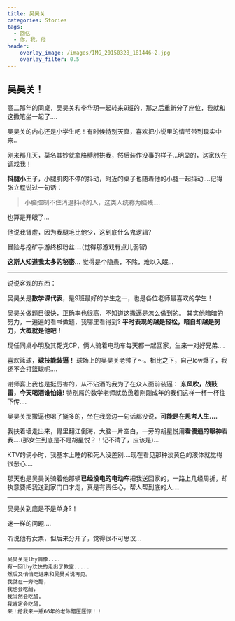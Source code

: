 ```yaml
---
title: 吴昊关
categories: Stories
tags: 
  - 回忆
  - 你，我，他
header:
    overlay_image: /images/IMG_20150328_181446~2.jpg
    overlay_filter: 0.5
---
```



## 吴昊关！

高二那年的同桌，吴昊关和李华玥一起转来9班的，那之后重新分了座位，我就和这撒笔坐一起了....

吴昊关的内心还是小学生吧！有时候特别天真，喜欢把小说里的情节带到现实中来..

刚来那几天，莫名其妙就拿胳膊肘拱我，然后装作没事的样子...明显的，这家伙在调戏我！

**抖腿小王子**，小腿肌肉不停的抖动，附近的桌子也随着他的小腿一起抖动....记得张立程说过一句话：

> 小脑控制不住消退抖动的人，这类人统称为脑残....

也算是开眼了...

他说我肾虚，因为我腿毛比他少，这到底什么鬼逻辑?

冒险与挖矿手游终极粉丝....(觉得那游戏有点儿弱智)

**这斯人知道我太多的秘密...**
觉得是个隐患，不除，难以入眠...

------

说说客观的东西：

吴昊关是**数学课代表**，是9班最好的学生之一，也是各位老师最喜欢的学生！

吴昊关做题目很快，正确率也很高，不知道这撒逼是怎么做到的。
其实他暗暗的努力，一遍遍的看书做题，我哪里看得到? **平时表现的越是轻松，暗自却越是努力，大概就是他吧！**

现任同桌小明及其死党CP，俩人骑着电动车每天都一起回家，生来一对好兄弟....

喜欢篮球，**球技能装逼！** 球场上的吴昊关老帅了～。相比之下，自己low爆了，我还不会打篮球呢....

谢师宴上我也是挺厉害的，从不沾酒的我为了在众人面前装逼：
**东风吹，战鼓雷，今天喝酒谁怕谁!**
特别屌的数学老师就怂恿着刚刚成年的我们这样一杯一杯往下传....

吴昊关那撒逼也喝了挺多的，坐在我旁边一句话都没说，**可能是在思考人生....**

我扶着墙走出来，胃里翻江倒海，大脑一片空白，一旁的胡星悦用**看傻逼的眼神**看我....(那女生到底是不是胡星悦？！记不清了，应该是)...

KTV的俩小时，我基本上睡的和死人没差别....现在看见那种淡黄色的液体就觉得很恶心....

那天也是吴昊关骑着他那辆**已经没电的电动车**把我送回家的，一路上几经周折，却执意要把我送到家门口才走，真是有责任心，帮人帮到底的人....

----

吴昊关到底是不是单身?！

迷一样的问题....

听说他有女票，但后来分开了，觉得很不可思议...

----

```
吴昊关是lhy偶像....
有一回lhy欢快的走出了教室.....
然后又悄悄走进来和吴昊关说再见。
我就在一旁吃醋，
我也会吃醋，
我当然会吃醋，
我肯定会吃醋，
来！给我来一瓶66年的老陈醋压压惊！！
```
